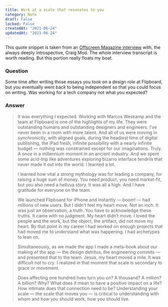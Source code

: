 ```yaml
---
title: Work at a scale that resonates to you
category: Note
draft: False
locked: False
createdAt: "2021-06-24"
updatedAt: "2021-06-24"
---
```

This quote snippet is taken from an [Offscreen Magazine interview](https://craigmod.com/essays/offscreen_interview/) with, the always deeply introspective, Craig Mod. The whole interview transcript is worth reading. But this portion really floats my boat.

### Question
Some time after writing those essays you took on a design role at Flipboard, but you eventually went back to being independent so that you could focus on writing. Was working for a tech company not what you expected?

### Answer
>It was everything I expected. Working with Marcos Weskamp and the team at Flipboard is one of the highlights of my life. They were outstanding humans and outstanding designers and engineers. I’ve never been in a room with more talent. And all of us were moving in synchronicity, with aligned goals, during the headiest time of digital publishing, the iPad fresh, infinite possibility with a nearly infinite budget — nothing was constrained except for our imaginations. Truly. A once in a millennium moment in an ancient industry. And we spent some acid-trip like adventures exploring bizarro interface tendrils that never made it out into the world. I learned a lot.
>
>I learned how vital a strong mythology was for leading a company, for raising a huge sum of money. You need product, you need market-fit, but you also need a helluva story. It was all a high. And I have gratitude for everyone on the team.
>
>We launched Flipboard for iPhone and instantly — boom! — had millions of new users. But I didn’t feel my heart move. Not an inch. It was just an observation, a truth. You have to acknowledge these truths. It came with no judgment. My heart didn’t move. I loved the people and the work, but the object, the artifact, did not move my heart. By that point in my career I had worked on enough projects that had moved me to understand what was happening. I had archetypes to lean on.
>
>Simultaneously, as we made the app I made a meta-book about our making of the app — the design detritus, the engineering commits — and presented that to the team. Jesus, my heart moved a mile. It was difficult not to cry. I realized in that moment that scale is secondary to grace or movement.
>
>Does affecting one hundred lives turn you on? A thousand? A million? A billion? Why? What does it mean to have a positive impact on a life? How intimate does that connection need to be? Understanding your scale — the scale that moves you — is critical to understanding with whom and how you should work, how you should live.
